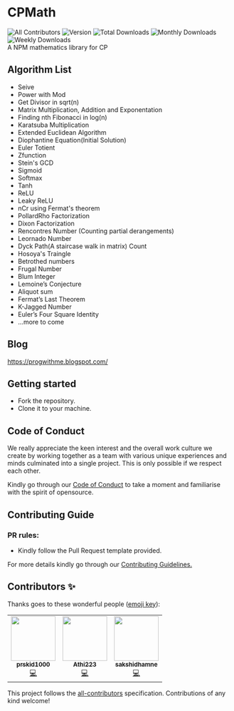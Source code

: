 # CPMath
![All Contributors](https://img.shields.io/github/contributors/prskid1000/CPMath)
![Version](https://img.shields.io/npm/v/cpmath)
![Total Downloads](https://img.shields.io/npm/dt/cpmath)
![Monthly Downloads](https://img.shields.io/npm/dm/cpmath)
![Weekly Downloads](https://img.shields.io/npm/dw/cpmath)
<br>A NPM mathematics library for CP

## Algorithm List

- Seive<br>
- Power with Mod<br>
- Get Divisor in sqrt(n)<br>
- Matrix Multiplication, Addition and Exponentation<br>
- Finding nth Fibonacci in log(n)<br>
- Karatsuba Multiplication<br>
- Extended Euclidean Algorithm<br>
- Diophantine Equation(Initial Solution)<br>
- Euler Totient<br>
- Zfunction<br>
- Stein's GCD<br>
- Sigmoid<br>
- Softmax<br>
- Tanh<br>
- ReLU<br>
- Leaky ReLU<br>
- nCr using Fermat's theorem<br>
- PollardRho Factorization<br>
- Dixon Factorization<br>
- Rencontres Number (Counting partial derangements)<br>
- Leornado Number<br>
- Dyck Path(A staircase walk in matrix) Count<br>
- Hosoya's Traingle<br>
- Betrothed numbers<br>
- Frugal Number<br>
- Blum Integer<br>
- Lemoine’s Conjecture<br>
- Aliquot sum<br>
- Fermat’s Last Theorem<br>
- K-Jagged Number<br>
- Euler’s Four Square Identity<br>
- ...more to come<br>

## Blog
https://progwithme.blogspot.com/

## Getting started

- Fork the repository.
- Clone it to your machine.

## Code of Conduct

We really appreciate the keen interest and the overall work culture we create by
working together as a team with various unique experiences and minds culminated
into a single project. This is only possible if we respect each other.

Kindly go through our
[Code of Conduct](https://github.com/prskid1000/Template/blob/main/.github/CODE_OF_CONDUCT_TEMPLATE/CODE_OF_CONDUCT.md)
to take a moment and familiarise with the spirit of opensource.

## Contributing Guide

### PR rules:
- Kindly follow the Pull Request template provided.

For more details kindly go through our
[Contributing Guidelines.](https://github.com/prskid1000/Template/blob/main/.github/CONTRIBUTING_TEMPLATE/CONTRIBUTING.md)

## Contributors ✨

Thanks goes to these wonderful people ([emoji key](https://allcontributors.org/docs/en/emoji-key)):

<!-- ALL-CONTRIBUTORS-LIST:START - Do not remove or modify this section -->
<!-- prettier-ignore-start -->
<!-- markdownlint-disable -->
<table>
  <tr>
    <td align="center"><a href="http://biograph.dx.am/"><img src="https://avatars0.githubusercontent.com/prskid1000" width="100px;" alt=""/><br /><sub><b>prskid1000</b></sub></a><br /><a href="https://github.com/prskid1000/CPMath/commits?author=prskid1000" title="Code">💻</a></td>
    <td align="center"><a href="https://github.com/Athi223"><img src="https://avatars0.githubusercontent.com/Athi223" width="100px;" alt=""/><br /><sub><b>Athi223</b></sub></a><br /><a href="https://github.com/Athi223/CPMath/commits?author=Athi223" title="Code">💻</a></td>
    <td align="center"><a href="https://github.com/sakshidhamne"><img src="https://avatars0.githubusercontent.com/sakshidhamne" width="100px;" alt=""/><br /><sub><b>sakshidhamne</b></sub></a><br /><a href="https://github.com/sakshidhamne/CPMath/commits?author=sakshidhamne" title="Code">💻</a></td>
  </tr>
</table>

<!-- markdownlint-enable -->
<!-- prettier-ignore-end -->
<!-- ALL-CONTRIBUTORS-LIST:END -->

This project follows the [all-contributors](https://github.com/all-contributors/all-contributors) specification. Contributions of any kind welcome!
